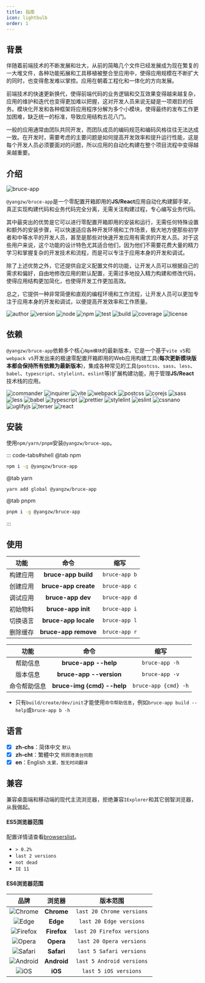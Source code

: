```yaml
---
title: 指南
icon: lightbulb
order: 1
---
```


## 背景

伴随着前端技术的不断发展和壮大，从前的简略几个文件已经发展成为现在繁复的一大堆文件，各种功能拓展和工具移植被整合至应用中，使得应用规模在不断扩大的同时，也变得愈发难以掌控。应用在朝着工程化和一体化的方向发展。

前端技术的快速更新换代，使得前端代码的业务逻辑和交互效果变得越来越复杂，应用的维护和迭代也变得更加难以把握，这对开发人员来说无疑是一项艰巨的任务。模块化开发和各种框架将应用程序分解为多个小模块，使得最终的发布工作更加困难，缺乏统一的标准，导致应用结构五花八门。

一般的应用通常由团队共同开发，而团队成员的编码规范和编码风格往往无法达成一致。在开发时，需要考虑的主要问题是如何提高开发效率和提升运行性能，这是每个开发人员必须要面对的问题，所以应用的自动化构建在整个项目流程中变得越来越重要。

## 介绍

![bruce-app](https://img.shields.io/badge/@yangzw/bruce--app-零配置开箱即用的JS/React应用自动化构建脚手架-66f.svg)

`@yangzw/bruce-app`是一个零配置开箱即用的**JS/React**应用自动化构建脚手架，真正实现构建代码和业务代码完全分离，无需关注构建过程，专心编写业务代码。

其中最突出的优势是它可以进行零配置开箱即用的安装和运行，无需任何特殊设置和额外的安装步骤，可以快速适应各种开发环境和工作场景，极大地方便那些初学者和中等水平的开发人员，甚至是那些对快速开发应用有需求的开发人员。对于这些用户来说，这个功能的设计特色尤其适合他们，因为他们不需要花费大量的精力学习和掌握复杂的开发技术和流程，而是可以专注于应用本身的开发和调试。

除了上述优势之外，它还提供自定义配置文件的功能，让开发人员可以根据自己的需求和偏好，自由地修改应用的默认配置，无需过多地投入精力构建和修改代码，使得应用结构更加简化，也使得开发工作更加高效。

总之，它提供一种非常简便和直观的编程环境和工作流程，让开发人员可以更加专注于应用本身的开发和调试，以便提高开发效率和工作质量。

![author](https://img.shields.io/badge/author-JowayYoung-f66.svg)
![version](https://img.shields.io/badge/version-1.3.6-f66.svg)
![node](https://img.shields.io/badge/node-%3E%3D18.18.0-3c9.svg)
![npm](https://img.shields.io/badge/npm-%3E%3D9.8.1-3c9.svg)
![test](https://img.shields.io/badge/test-passing-f90.svg)
![build](https://img.shields.io/badge/build-passing-f90.svg)
![coverage](https://img.shields.io/badge/coverage-mostly-09f.svg)
![license](https://img.shields.io/badge/license-MIT-09f.svg)

## 依赖

`@yangzw/bruce-app`依赖多个核心`Npm模块`的最新版本，它是一个基于`vite v5`和`webpack v5`开发出来的极速零配置开箱即用的Web应用构建工具(**每次更新模块版本都会保持所有依赖为最新版本**)，集成各种常见的工具(`postcss`、`sass`、`less`、`babel`、`typescript`、`stylelint`、`eslint`等)扩展构建功能，用于管理**JS/React**技术栈的应用。

![commander](https://img.shields.io/npm/v/commander?label=commander&color=f66)
![inquirer](https://img.shields.io/npm/v/%40inquirer%2Fprompts?label=inquirer&color=f66)
![vite](https://img.shields.io/npm/v/vite?label=vite&color=66f)
![webpack](https://img.shields.io/npm/v/webpack?label=webpack&color=66f)
![postcss](https://img.shields.io/npm/v/postcss?label=postcss&color=f90)
![corejs](https://img.shields.io/npm/v/core-js?label=corejs&color=f90)
![sass](https://img.shields.io/npm/v/sass?label=sass&color=f90)
![less](https://img.shields.io/npm/v/less?label=less&color=f90)
![babel](https://img.shields.io/npm/v/%40babel%2Fcore?label=babel&color=f90)
![typescript](https://img.shields.io/npm/v/typescript?label=typescript&color=f90)
![prettier](https://img.shields.io/npm/v/prettier?label=prettier&color=09f)
![stylelint](https://img.shields.io/npm/v/stylelint?label=stylelint&color=09f)
![eslint](https://img.shields.io/npm/v/eslint?label=eslint&color=09f)
![cssnano](https://img.shields.io/npm/v/cssnano?label=cssnano&color=9c3)
![uglifyjs](https://img.shields.io/npm/v/uglify-js?label=uglifyjs&color=9c3)
![terser](https://img.shields.io/npm/v/terser?label=terser&color=9c3)
![react](https://img.shields.io/npm/v/react?label=react&color=3c9)

## 安装

使用`npm/yarn/pnpm`安装`@yangzw/bruce-app`。

::: code-tabs#shell
@tab npm

```sh
npm i -g @yangzw/bruce-app
```

@tab yarn

```sh
yarn add global @yangzw/bruce-app
```

@tab pnpm

```sh
pnpm i -g @yangzw/bruce-app
```

:::

## 使用

功能|命令|缩写
:-:|:-:|:-:
构建应用|**bruce-app build**|`bruce-app b`
创建应用|**bruce-app create**|`bruce-app c`
调试应用|**bruce-app dev**|`bruce-app d`
初始物料|**bruce-app init**|`bruce-app i`
切换语言|**bruce-app locale**|`bruce-app l`
删除缓存|**bruce-app remove**|`bruce-app r`

功能|命令|缩写
:-:|:-:|:-:
帮助信息|**bruce-app --help**|`bruce-app -h`
版本信息|**bruce-app --version**|`bruce-app -v`
命令帮助信息|**bruce-img {cmd} --help**|`bruce-app {cmd} -h`

- 只有`build/create/dev/init`才能使用`命令帮助信息`，例如`bruce-app build --help`或`bruce-app b -h`

## 语言

- [x] **zh-chs**：简体中文 `默认`
- [x] **zh-cht**：繁體中文 `照顾港澳台同胞`
- [x] **en**：English `太累，暂无时间翻译`

## 兼容

兼容桌面端和移动端的现代主流浏览器，拒绝兼容`IExplorer`和其它弱智浏览器，从我做起。

#### ES5浏览器范围

配置详情请查看[browserslist](https://browsersl.ist/)。

- `> 0.2%`
- `last 2 versions`
- `not dead`
- `IE 11`

#### ES6浏览器范围

品牌|浏览器|版本范围
:-:|:-:|:-:
![Chrome](https://raw.githubusercontent.com/alrra/browser-logos/master/src/chrome/chrome_48x48.png)|**Chrome**|`last 20 Chrome versions`
![Edge](https://raw.githubusercontent.com/alrra/browser-logos/master/src/edge/edge_48x48.png)|**Edge**|`last 20 Edge versions`
![Firefox](https://raw.githubusercontent.com/alrra/browser-logos/master/src/firefox/firefox_48x48.png)|**Firefox**|`last 20 Firefox versions`
![Opera](https://raw.githubusercontent.com/alrra/browser-logos/master/src/opera/opera_48x48.png)|**Opera**|`last 20 Opera versions`
![Safari](https://raw.githubusercontent.com/alrra/browser-logos/master/src/safari/safari_48x48.png)|**Safari**|`last 5 Safari versions`
![Android](https://raw.githubusercontent.com/alrra/browser-logos/master/src/chromium/chromium_48x48.png)|**Android**|`last 5 Android versions`
![iOS](https://raw.githubusercontent.com/alrra/browser-logos/master/src/safari-ios/safari-ios_48x48.png)|**iOS**|`last 5 iOS versions`